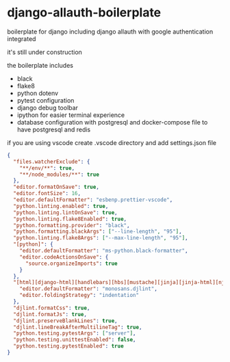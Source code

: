 # django-allauth-boilerplate
boilerplate for django including django allauth with google authentication integrated 

it's still under construction

the boilerplate includes
- black 
- flake8
- python dotenv
- pytest configuration
- django debug toolbar
- ipython for easier terminal experience
- database configuration with postgresql and docker-compose file to have postgresql and redis




if you are using vscode create .vscode directory and add settings.json file 
``` json
{
  "files.watcherExclude": {
    "**/env/**": true,
    "**/node_modules/**": true
  },
  "editor.formatOnSave": true,
  "editor.fontSize": 16,
  "editor.defaultFormatter": "esbenp.prettier-vscode",
  "python.linting.enabled": true,
  "python.linting.lintOnSave": true,
  "python.linting.flake8Enabled": true,
  "python.formatting.provider": "black",
  "python.formatting.blackArgs": ["--line-length", "95"],
  "python.linting.flake8Args": ["--max-line-length", "95"],
  "[python]": {
    "editor.defaultFormatter": "ms-python.black-formatter",
    "editor.codeActionsOnSave": {
      "source.organizeImports": true
    }
  },
  "[html][django-html][handlebars][hbs][mustache][jinja][jinja-html][nj][njk][nunjucks][twig]": {
    "editor.defaultFormatter": "monosans.djlint",
    "editor.foldingStrategy": "indentation"
  },
  "djlint.formatCss": true,
  "djlint.formatJs": true,
  "djlint.preserveBlankLines": true,
  "djlint.lineBreakAfterMultilineTag": true,
  "python.testing.pytestArgs": ["server"],
  "python.testing.unittestEnabled": false,
  "python.testing.pytestEnabled": true
}
```
